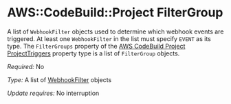 # AWS::CodeBuild::Project FilterGroup<a name="aws-properties-codebuild-project-filtergroup"></a>

A list of `WebhookFilter` objects used to determine which webhook events are triggered\. At least one `WebhookFilter` in the list must specify `EVENT` as its type\. The `FilterGroups` property of the [AWS CodeBuild Project ProjectTriggers](https://docs.aws.amazon.com/AWSCloudFormation/latest/UserGuide/aws-properties-codebuild-project-projecttriggers.html) property type is a list of `FilterGroup` objects\.

_Required:_ No

_Type:_ A list of [WebhookFilter](https://docs.aws.amazon.com/AWSCloudFormation/latest/UserGuide/aws-properties-codebuild-project-webhookfilter.html) objects

_Update requires:_ No interruption
